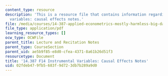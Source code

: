 ```yaml
---
content_type: resource
description: 'This is a resource file that contains information regarding instrumental
  variables: causal effects notes.'
file: /media/courses/14-387-applied-econometrics-mostly-harmless-big-data-fall-2014/02fdeb479fb5683f9d723db7b289a9d0_MIT14_387F14_Causaleffects.pdf
file_type: application/pdf
learning_resource_types: []
ocw_type: OCWFile
parent_title: Lecture and Recitation Notes
parent_type: CourseSection
parent_uid: ae5b9f85-e8d0-cfea-4371-8a61b26d51f3
resourcetype: Document
title: '14.387 F14 Instrumental Variables: Causal Effects Notes'
uid: 02fdeb47-9fb5-683f-9d72-3db7b289a9d0
---
```

